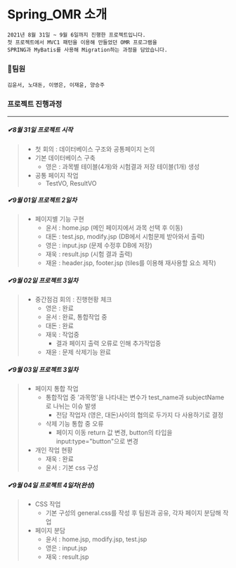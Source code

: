 # Spring_OMR 소개

```
2021년 8월 31일 ~ 9월 6일까지 진행한 프로젝트입니다.
첫 프로젝트에서 MVC1 패턴을 이용해 만들었던 OMR 프로그램을
SPRING과 MyBatis를 사용해 Migration하는 과정을 담았습니다.
```


### 🎃팀원 
```
김윤서, 노대돈, 이영은, 이재윤, 양승주
```



### 프로젝트 진행과정
----
##### ✔8월 31일 프로젝트 시작
> + 첫 회의 : 데이터베이스 구조와 공통페이지 논의
> + 기본 데이터베이스 구축
>    + 영은 : 과목별 테이블(4개)와 시험결과 저장 테이블(1개) 생성
> + 공통 페이지 작업 
>   + TestVO, ResultVO


##### ✔9월 01일 프로젝트 2일차
> + 페이지별 기능 구현
>   + 윤서 : home.jsp (메인 페이지에서 과목 선택 후 이동)
>   + 대돈 : test.jsp, modify.jsp (DB에서 시험문제 받아와서 출력)
>   + 영은 : input.jsp (문제 수정후 DB에 저장)
>   + 재욱 : result.jsp (시험 결과 출력)
>   + 재윤 : header.jsp, footer.jsp (tiles를 이용해 재사용할 요소 제작)

##### ✔9월 02일 프로젝트 3일차
> + 중간점검 회의 : 진행현황 체크
>   + 영은 : 완료
>   + 윤서 : 완료, 통합작업 중
>   + 대돈 : 완료
>   + 재욱 : 작업중
>     + 결과 페이지 출력 오류로 인해 추가작업중
>   + 재윤 : 문제 삭제기능 완료

##### ✔9월 03일 프로젝트 3일차
> + 페이지 통합 작업
>   + 통합작업 중 '과목명'을 나타내는 변수가 test_name과 subjectName로 나뉘는 이슈 발생
>     + 전담 작업자 (영은, 대돈)사이의 협의로 두가지 다 사용하기로 결정
>   + 삭제 기능 통합 중 오류
>     + 페이지 이동 return 값 변경, button의 타입을 input:type="button"으로 변경
> + 개인 작업 현황
>   + 재욱 : 완료
>   + 윤서 : 기본 css 구성

##### ✔9월 04일 프로젝트 4일차(완성)
> + CSS 작업
>   + 기본 구성의 general.css를 작성 후 팀원과 공유, 각자 페이지 분담해 작업
> + 페이지 분담
>   + 윤서 : home.jsp, modify.jsp, test.jsp
>   + 영은 : input.jsp
>   + 재욱 : result.jsp 
